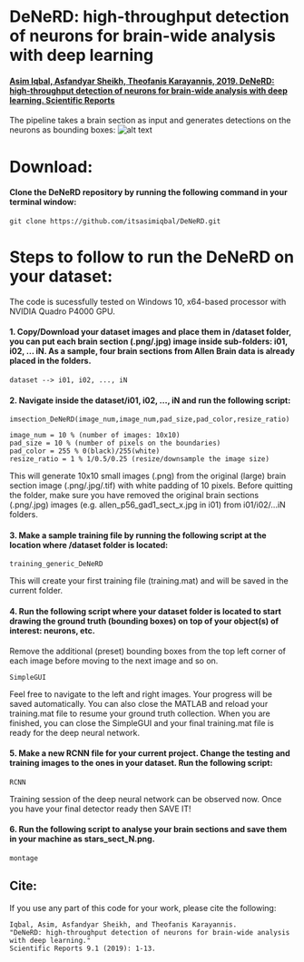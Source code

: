 # DeNeRD: high-throughput detection of neurons for brain-wide analysis with deep learning

#### [Asim Iqbal, Asfandyar Sheikh, Theofanis Karayannis, 2019. DeNeRD: high-throughput detection of neurons for brain-wide analysis with deep learning. Scientific Reports](https://rdcu.be/b3Iwl)

The pipeline takes a brain section as input and generates detections on the neurons as bounding boxes:
![alt text](https://github.com/itsasimiqbal/DeNeRD/blob/master/Figure_2.jpg)

# Download:
#### Clone the DeNeRD repository by running the following command in your terminal window:
```
git clone https://github.com/itsasimiqbal/DeNeRD.git
```

# Steps to follow to run the DeNeRD on your dataset:

The code is sucessfully tested on Windows 10, x64-based processor with NVIDIA Quadro P4000 GPU.

#### 1. Copy/Download your dataset images and place them in /dataset folder, you can put each brain section (.png/.jpg) image inside sub-folders: i01, i02, ... iN. As a sample, four brain sections from Allen Brain data is already placed in the folders.
```
dataset --> i01, i02, ..., iN
```

#### 2. Navigate inside the dataset/i01, i02, ..., iN and run the following script:
```
imsection_DeNeRD(image_num,image_num,pad_size,pad_color,resize_ratio)
```
```
image_num = 10 % (number of images: 10x10)
pad_size = 10 % (number of pixels on the boundaries)
pad_color = 255 % 0(black)/255(white)
resize_ratio = 1 % 1/0.5/0.25 (resize/downsample the image size)
```
This will generate 10x10 small images (.png) from the original (large) brain section image (.png/.jpg/.tif) with white padding of 10 pixels. Before quitting the folder, make sure you have removed the original brain sections (.png/.jpg) images (e.g. allen_p56_gad1_sect_x.jpg in i01) from i01/i02/...iN folders.

#### 3. Make a sample training file by running the following script at the location where /dataset folder is located:
```
training_generic_DeNeRD
```
This will create your first training file (training.mat) and will be saved in the current folder.


#### 4. Run the following script where your dataset folder is located to start drawing the ground truth (bounding boxes) on top of your object(s) of interest: neurons, etc.
Remove the additional (preset) bounding boxes from the top left corner of each image before moving to the next image and so on.
```
SimpleGUI
```
Feel free to navigate to the left and right images. Your progress will be saved automatically. You can also close the MATLAB and reload your training.mat file to resume your ground truth collection. When you are finished, you can close the SimpleGUI and your final training.mat file is ready for the deep neural network.

#### 5. Make a new RCNN file for your current project. Change the testing and training images to the ones in your dataset. Run the following script:
```
RCNN
```
Training session of the deep neural network can be observed now. Once you have your final detector ready then SAVE IT!

#### 6. Run the following script to analyse your brain sections and save them in your machine as stars_sect_N.png.
```
montage
```

## Cite:
If you use any part of this code for your work, please cite the following:
```
Iqbal, Asim, Asfandyar Sheikh, and Theofanis Karayannis. 
"DeNeRD: high-throughput detection of neurons for brain-wide analysis with deep learning." 
Scientific Reports 9.1 (2019): 1-13.
```
